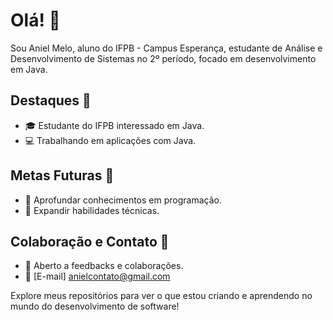 # Olá! 👋

Sou Aniel Melo, aluno do IFPB - Campus Esperança, estudante de Análise e Desenvolvimento de Sistemas no 2º período, focado em desenvolvimento em Java.

## Destaques 🌟

- 🎓 Estudante do IFPB interessado em Java.
- 💻 Trabalhando em aplicações com Java.

## Metas Futuras 🚀

- 🧠 Aprofundar conhecimentos em programação.
- 🚀 Expandir habilidades técnicas.

## Colaboração e Contato 🤝

- 💬 Aberto a feedbacks e colaborações.
- 📧 [E-mail] anielcontato@gmail.com

Explore meus repositórios para ver o que estou criando e aprendendo no mundo do desenvolvimento de software!


<!--
**anielmelo/anielmelo** is a ✨ _special_ ✨ repository because its `README.md` (this file) appears on your GitHub profile.

Here are some ideas to get you started:

- 🔭 I’m currently working on ...
- 🌱 I’m currently learning ...
- 👯 I’m looking to collaborate on ...
- 🤔 I’m looking for help with ...
- 💬 Ask me about ...
- 📫 How to reach me: ...
- 😄 Pronouns: ...
- ⚡ Fun fact: ...
-->
